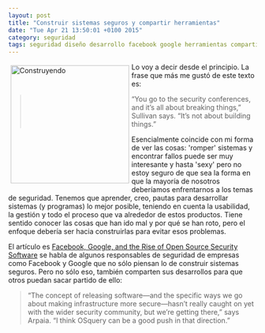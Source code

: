 ```yaml
---
layout: post
title: "Construir sistemas seguros y compartir herramientas"
date: "Tue Apr 21 13:50:01 +0100 2015"
category: seguridad
tags: seguridad diseño desarrollo facebook google herramientas compartir
---
```





<a href="https://www.flickr.com/photos/fernand0/415876029" title="Construyendo"><img src="https://farm1.staticflickr.com/124/415876029_297193f2cb_m.jpg" width="240"  alt="Construyendo" style="float:left; margin:5px"></a>

Lo voy a decir desde el principio. La frase que más me gustó de este texto es:

>  “You go to the security conferences, and it’s all about breaking things,” Sullivan says. “It’s not about building things.”

Esencialmente coincide con mi forma de ver las cosas: 'romper' sistemas y encontrar fallos puede ser muy interesante y hasta 'sexy' pero no estoy seguro de que sea la forma en que la mayoría de nosotros deberíamos enfrentarnos a los temas de seguridad. 
Tenemos que aprender, creo, pautas para desarrollar sistemas (y programas) lo mejor posible,  teniendo en cuenta la usabilidad, la gestión y todo el proceso que va alrededor de estos productos.
Tiene sentido conocer las cosas que han ido mal y por qué se han roto, pero el enfoque debería ser hacia construirlas para evitar esos problemas.

El artículo es [Facebook, Google, and the Rise of Open Source Security Software](http://www.wired.com/2014/10/facebook-builder-osquery/) se habla de algunos responsables de seguridad de empresas como Facebook y Google que no sólo piensan lo de construir sistemas seguros. Pero no sólo eso, también comparten sus desarrollos para que otros puedan sacar partido de ello:

> “The concept of releasing software—and the specific ways we go about making infrastructure more secure—hasn’t really caught on yet with the wider security community, but we’re getting there,” says Arpaia. “I think OSquery can be a good push in that direction.”

